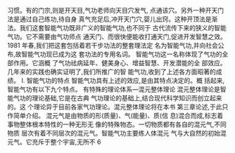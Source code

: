 习惯。有的门宗,则是开天目,气功老师向天目穴发气,
点通该穴。另外一种开天门法是通过自己练功,待自身
真气充足后,冲开天门穴,婴儿出窍。这种开顶法是渐
法。我们这套智能气功既非广义的智能气功,也不同于
古代流传下来的狭义的智能气功。它不需要由气功师点
通天门、而很快便能收打通天门,促进开发智慧之效。
1981 年春,我们把这套包括着若干步功法的整套理法定
名为智能气功,并向社会公布,故智能气功现已成为这
套功法的专用名词。
智能气功这一名称体现了气功的全部作用。它涵概
了气功祛病延年、健美身心、增益智慧、开发潜能的全
部效应。几年来的实践也确实证明了,我们所推广的智
能气功,收到了上述各方面昭著的成绩。
I. 智能气功的特点
智能气功具有上述的效应,是由其特点决定的。概
括起来,智能气功有以下九个特点。
有特殊的理论体系—混元整体理论
混元整体理论是智能气功的理论基础,它是在古典
气功理论的基础上,结合现代科学知识而创立起来的。这
个理论异于目前各家气功理论。混元整体理论将在本书
第三章论述,于此只作简单介绍。
混元气是由物质的形(质量)、气(能量)、质(信
息)混合而成,标志着事物整体根本特性的一种无形无
像的特殊物态。一切物质都有各自的混元气,不同物质
层次有着不同层次的混元气。智能气功主要练人体混元
气与大自然的初始混元气。它充斥于整个宇宙,无所不
6
